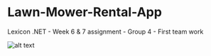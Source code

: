 # Lawn-Mower-Rental-App
Lexicon .NET - Week 6 & 7 assignment - Group 4 - First team work

![alt text](https://github.com/Lexicon-Group-4/Lawn-Mower-Rental-App/blob/master/Captura%20de%20pantalla%202023-10-23%20122149.png)
